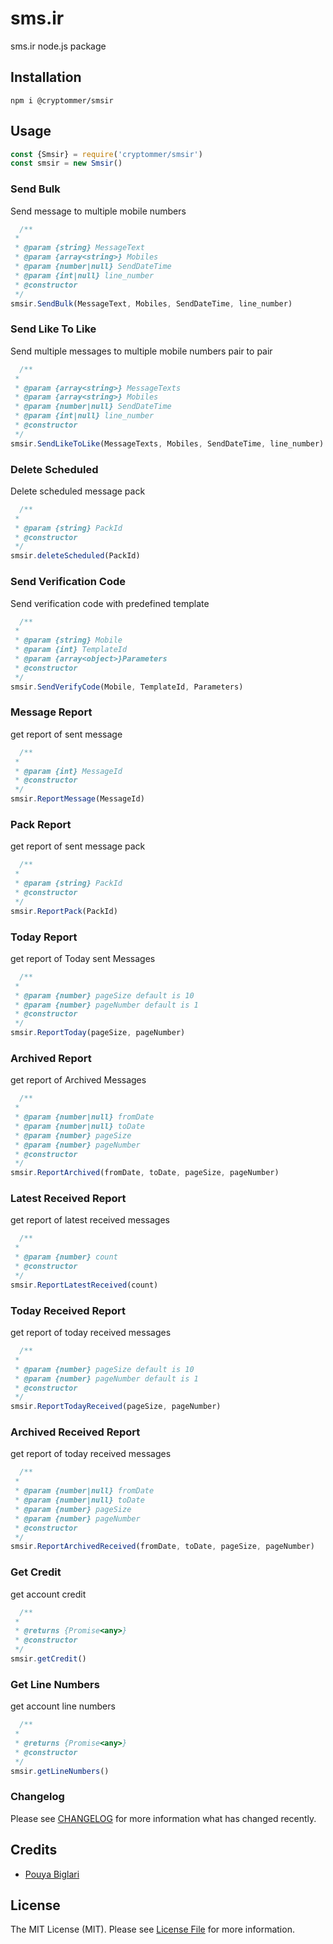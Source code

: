# sms.ir
sms.ir node.js package

## Installation
```
npm i @cryptommer/smsir
```

## Usage
```javascript
const {Smsir} = require('cryptommer/smsir')
const smsir = new Smsir()
```

### Send Bulk
Send message to multiple mobile numbers

```javascript
  /**
 *
 * @param {string} MessageText
 * @param {array<string>} Mobiles
 * @param {number|null} SendDateTime
 * @param {int|null} line_number
 * @constructor
 */
smsir.SendBulk(MessageText, Mobiles, SendDateTime, line_number)
```

### Send Like To Like
Send multiple messages to multiple mobile numbers pair to pair

```javascript
  /**
 *
 * @param {array<string>} MessageTexts
 * @param {array<string>} Mobiles
 * @param {number|null} SendDateTime
 * @param {int|null} line_number
 * @constructor
 */
smsir.SendLikeToLike(MessageTexts, Mobiles, SendDateTime, line_number)
```

### Delete Scheduled
Delete scheduled message pack

```javascript
  /**
 *
 * @param {string} PackId
 * @constructor
 */
smsir.deleteScheduled(PackId)
```

### Send Verification Code
Send verification code with predefined template

```javascript
  /**
 *
 * @param {string} Mobile
 * @param {int} TemplateId
 * @param {array<object>}Parameters
 * @constructor
 */
smsir.SendVerifyCode(Mobile, TemplateId, Parameters)
```

### Message Report
get report of sent message

```javascript
  /**
 *
 * @param {int} MessageId
 * @constructor
 */
smsir.ReportMessage(MessageId)
```

### Pack Report
get report of sent message pack

```javascript
  /**
 *
 * @param {string} PackId
 * @constructor
 */
smsir.ReportPack(PackId)
```

### Today Report
get report of Today sent Messages

```javascript
  /**
 *
 * @param {number} pageSize default is 10
 * @param {number} pageNumber default is 1
 * @constructor
 */
smsir.ReportToday(pageSize, pageNumber)
```

### Archived Report
get report of Archived Messages

```javascript
  /**
 *
 * @param {number|null} fromDate
 * @param {number|null} toDate
 * @param {number} pageSize
 * @param {number} pageNumber
 * @constructor
 */
smsir.ReportArchived(fromDate, toDate, pageSize, pageNumber)
```

### Latest Received Report
get report of latest received messages

```javascript
  /**
 *
 * @param {number} count
 * @constructor
 */
smsir.ReportLatestReceived(count)
```

### Today Received Report
get report of today received messages

```javascript
  /**
 *
 * @param {number} pageSize default is 10
 * @param {number} pageNumber default is 1
 * @constructor
 */
smsir.ReportTodayReceived(pageSize, pageNumber)
```

### Archived Received Report
get report of today received messages

```javascript
  /**
 *
 * @param {number|null} fromDate
 * @param {number|null} toDate
 * @param {number} pageSize
 * @param {number} pageNumber
 * @constructor
 */
smsir.ReportArchivedReceived(fromDate, toDate, pageSize, pageNumber)
```

### Get Credit
get account credit

```javascript
  /**
 *
 * @returns {Promise<any>}
 * @constructor
 */
smsir.getCredit()
```

### Get Line Numbers
get account line numbers

```javascript
  /**
 *
 * @returns {Promise<any>}
 * @constructor
 */
smsir.getLineNumbers()
```
### Changelog

Please see [CHANGELOG](CHANGELOG.md) for more information what has changed recently.

## Credits

-   [Pouya Biglari](https://github.com/cryptommer)

## License

The MIT License (MIT). Please see [License File](LICENSE.md) for more information.

